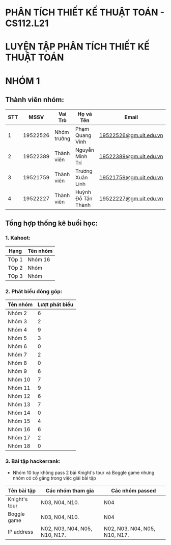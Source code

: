 # **PHÂN TÍCH THIẾT KẾ THUẬT TOÁN - CS112.L21**
# **LUYỆN TẬP PHÂN TÍCH THIẾT KẾ THUẬT TOÁN**
# **NHÓM 1**
## **Thành viên nhóm:**

| STT    | MSSV          | Vai Trò      | Họ và Tên           | Email                   |
| ------ |---------------|--------------|---------------------|-------------------------|
| 1      | 19522526      | Nhóm trưởng  | Phạm Quang Vinh     |19522526@gm.uit.edu.vn   |
| 2      | 19522389      | Thành viên   | Nguyễn Minh Trí     |19522389@gm.uit.edu.vn   |
| 3      | 19521759      | Thành viên   | Trương Xuân Linh    |19521759@gm.uit.edu.vn   |
| 4      | 19522227      | Thành viên   | Huỳnh Đỗ Tấn Thành  |19522227@gm.uit.edu.vn   |


## **Tổng hợp thống kê buổi học:**
### **1. Kahoot:**

| Hạng | Tên nhóm |
|------|----------|
| TOp 1| Nhóm 16  |
| TOp 2| Nhóm |
| TOp 3| Nhóm |

### **2. Phát biểu đóng góp:**

| Tên nhóm | Lượt phát biểu |
|----------|----------------|
|Nhóm 2    |       6        |
|Nhóm 3    |        2       |
|Nhóm 4    |       9        |
|Nhóm 5    |        3       |
|Nhóm 6    |         0      |
|Nhóm 7    |         2      |
|Nhóm 8    |       0        |
|Nhóm 9    |        6       |
|Nhóm 10   |        7       |
|Nhóm 11   |         9     |
|Nhóm 12   |         6      |
|Nhóm 13   |         7      |
|Nhóm 14   |         0      |
|Nhóm 15   |        4       |
|Nhóm 16   |       6        |
|Nhóm 17   |        2       |
|Nhóm 18   |         0      |

### **3. Bài tập hackerrank:**

* Nhóm 10 tuy không pass 2 bài Knight's tour và Boggle game nhưng nhóm có cố gắng trong việc giải bài tập

| Tên bài tập  | Các nhóm tham gia | Các nhóm passed |
|--------------|-------------------|-----------------|
| Knight's tour| N03, N04, N10.    | N04 |
| Boggle game  | N03, N04, N10.    | N04 |
| IP address   | N02, N03, N04, N05, N10, N17. | N02, N03, N04, N05, N10, N17. |
